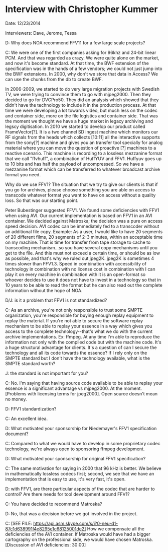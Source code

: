 # Interview with Christopher Kummer

Date: 12/23/2014

Interviewers: Dave, Jerome, Tessa

D: Why does NOA recommend FFV11 for a few large scale projects?

C: We were one of the first companies asking for 96khz and 24-bit linear PCM. And that was regarded as crazy.  We were quite alone on the market, and now it's become standard. At that time, the BWF extension of the specification was in the hands of a few vendors; we could not just jump into the BWF extensions. In 2000, why don't we store that data in Access? We can use the chunks from the db to create BWF.

In 2006-2009, we started to do very large migration projects with Swedish TV, we were trying to convince them to go with mjpeg2000. Then they decided to go for DVCPro50.  They did an analysis which showed that they didn't have the technology to include it in the production process.  At that time we were developing a lot towards video, but much less on the codec and container side, more on the file logistics and container side. That was the moment we thought we have a huge market in legacy archiving and legscy digitisation.  In 2010 we started to develop our product called FrameVector[?]. It is a two channel SD ingest machine which monitors our RF signals from the heads which collects [10:11] all the interactive supports from the sony[?] machine and gives you an transfer tool specially for analog material where you can move the question of proactive [?] machines to a reactive scenario. This machine is recording to a lossless mezzanine format that we call "ffvhuff", a combination of HuffYUV and FFV1.  Huffyuv goes up to 10 bits and has half the payload of uncompressed. So we have a mezzanine format which can be transferred to whatever broadcast archive format you need.

Why do we use FFV1? The situation that we try to give our clients is that if you go for archives, please choose something you are able on access to transcode whatever format you want to have on access without a quality loss.  So that was our starting point.

Peter Bubestinger suggested FFV1.  We found some deficiencies with FFV1 when using AVI. Our current implementation is based on FFV1 in an AVI container.  We decided against Matroska; the decision was a pure on access speed decision. AVI codec can be immediately fed to a transcoder without an additional file copy.  Example: As a user, I would like to have 20 segments of 20 different films, 20 segments of 2-3 minutes, within an acceptable time on my machine.  That is time for transfer from tape storage to cache to transcoding mechanism…so you have several copy mechanisms until you get to the file. And this must not exceed a certain time, or should be as low as possible, and that's why we ruled out jpeg2K. jpeg2K is sometimes 4 times slower than FFV1.3.  Speed in combination with accessibility of technology in combination with no license cost in combination with I can play it on every machine in combination with it is an open-format so whoever decides to use it does not have to invest in a technology so that in 10 years to be able to read the format but he can also read out the complete information without the hope of NOA.

D/J: is it a problem that FFV1 is not standardized?

C: As an archive, you're not only responsible to trust some SMPTE organization, you're responsible for buying enough replay equipment to replay the material. If you're not able to secure the software replay mechanism to be able to replay your essence in a way which gives you access to the complete technology--that's what we do with the current archive implementations. Ex: ffmpeg.  At any time I'm able to reproduce the information not only with the compiled code but with the machine code. It's a huge structural advantage for clients.  It's a question of can I secure the technology and all its code towards the essence?  If I rely only on the SMPTE standard but I don't have the technology available, what is the SMPTE standard worth?

J:  the standard is not important for you?

C:  No.  I'm saying that having source code available to be able to replay your essence is a significant advantage vs mjpeg2000. At the moment. [Problems with licensing terms for jpeg2000].  Open source doesn't mean no money.

D: FFV1 standardization?

C: An excellent idea.

D: What motivated your sponsorship for Niedemayer's FFV1 specification document?

C: Compared to what we would have to develop in some proprietary codec technology, we're always open to sponsoring ffmpeg development.

D: What motivated your sponsorship for original FFV1 specification?

C: The same motivation for saying in 2000 that 96 kHz is better. We believe in mathematically lossless codecs first; second, we see that we have an implementation that is easy to use, it's very fast, it's open.

D: with FFV1, are there particular aspects of the codec that are harder to control? Are there needs for tool development around FFV1?

C: You have decided to recommend Matroska?

D: No, that was a decision before we got involved in the project.

C:  [SEE FILE:  https://api.asm.skype.com/s/i?0-neu-d1-87c1d638991f4e8295e1c68125001de2]
How we compensate all the deficiencies of the AVI container.  If Matroska would have had a bigger cartography on the professional side, we would have chosen Matroska.
[Discussion of AVI deficiencies: 30:00]

